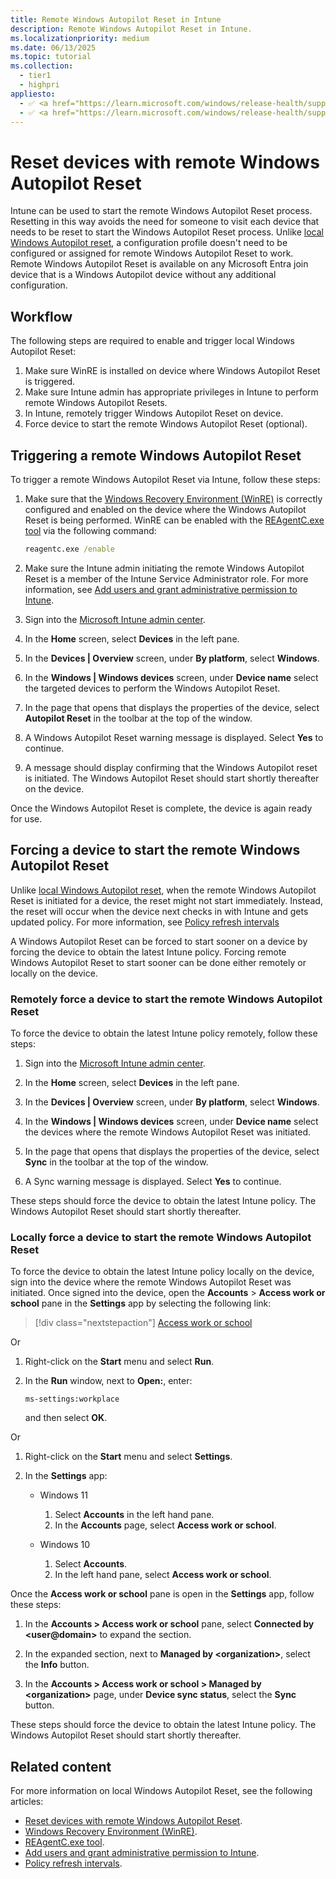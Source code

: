 ```yaml
---
title: Remote Windows Autopilot Reset in Intune
description: Remote Windows Autopilot Reset in Intune.
ms.localizationpriority: medium
ms.date: 06/13/2025
ms.topic: tutorial
ms.collection:
  - tier1
  - highpri
appliesto:
  - ✅ <a href="https://learn.microsoft.com/windows/release-health/supported-versions-windows-client" target="_blank">Windows 11</a>
  - ✅ <a href="https://learn.microsoft.com/windows/release-health/supported-versions-windows-client" target="_blank">Windows 10</a>
---
```


# Reset devices with remote Windows Autopilot Reset

Intune can be used to start the remote Windows Autopilot Reset process. Resetting in this way avoids the need for someone to visit each device that needs to be reset to start the Windows Autopilot Reset process. Unlike [local Windows Autopilot reset](local-autopilot-reset.md), a configuration profile doesn't need to be configured or assigned for remote Windows Autopilot Reset to work. Remote Windows Autopilot Reset is available on any Microsoft Entra join device that is a Windows Autopilot device without any additional configuration.

## Workflow

The following steps are required to enable and trigger local Windows Autopilot Reset:

1. Make sure WinRE is installed on device where Windows Autopilot Reset is triggered.
1. Make sure Intune admin has appropriate privileges in Intune to perform remote Windows Autopilot Resets.
1. In Intune, remotely trigger Windows Autopilot Reset on device.
1. Force device to start the remote Windows Autopilot Reset (optional).

## Triggering a remote Windows Autopilot Reset

To trigger a remote Windows Autopilot Reset via Intune, follow these steps:

1. Make sure that the [Windows Recovery Environment (WinRE)](/windows-hardware/manufacture/desktop/windows-recovery-environment--windows-re--technical-reference) is correctly configured and enabled on the device where the Windows Autopilot Reset is being performed. WinRE can be enabled with the [REAgentC.exe tool](/windows-hardware/manufacture/desktop/reagentc-command-line-options) via the following command:

    ```cmd
    reagentc.exe /enable
    ```

1. Make sure the Intune admin initiating the remote Windows Autopilot Reset is a member of the Intune Service Administrator role. For more information, see [Add users and grant administrative permission to Intune](/mem/intune-service/fundamentals/users-add).

1. Sign into the [Microsoft Intune admin center](https://go.microsoft.com/fwlink/?linkid=2109431).

1. In the **Home** screen, select **Devices** in the left pane.

1. In the **Devices | Overview** screen, under **By platform**, select **Windows**.

1. In the **Windows | Windows devices** screen, under **Device name** select the targeted devices to perform the Windows Autopilot Reset.

1. In the page that opens that displays the properties of the device, select **Autopilot Reset** in the toolbar at the top of the window.

1. A Windows Autopilot Reset warning message is displayed. Select **Yes** to continue.

1. A message should display confirming that the Windows Autopilot reset is initiated. The Windows Autopilot Reset should start shortly thereafter on the device.

Once the Windows Autopilot Reset is complete, the device is again ready for use.

## Forcing a device to start the remote Windows Autopilot Reset

Unlike [local Windows Autopilot reset](local-autopilot-reset.md), when the remote Windows Autopilot Reset is initiated for a device, the reset might not start immediately. Instead, the reset will occur when the device next checks in with Intune and gets updated policy. For more information, see [Policy refresh intervals](/mem/intune-service/configuration/device-profile-troubleshoot#policy-refresh-intervals)

A Windows Autopilot Reset can be forced to start sooner on a device by forcing the device to obtain the latest Intune policy. Forcing remote Windows Autopilot Reset to start sooner can be done either remotely or locally on the device.

### Remotely force a device to start the remote Windows Autopilot Reset

To force the device to obtain the latest Intune policy remotely, follow these steps:

1. Sign into the [Microsoft Intune admin center](https://go.microsoft.com/fwlink/?linkid=2109431).

1. In the **Home** screen, select **Devices** in the left pane.

1. In the **Devices | Overview** screen, under **By platform**, select **Windows**.

1. In the **Windows | Windows devices** screen, under **Device name** select the devices where the remote Windows Autopilot Reset was initiated.

1. In the page that opens that displays the properties of the device, select **Sync** in the toolbar at the top of the window.

1. A Sync warning message is displayed. Select **Yes** to continue.

These steps should force the device to obtain the latest Intune policy. The Windows Autopilot Reset should start shortly thereafter.

### Locally force a device to start the remote Windows Autopilot Reset

To force the device to obtain the latest Intune policy locally on the device, sign into the device where the remote Windows Autopilot Reset was initiated. Once signed into the device, open the **Accounts** > **Access work or school** pane in the **Settings** app by selecting the following link:

> [!div class="nextstepaction"]
> [Access work or school](ms-settings:workplace)

Or

1. Right-click on the **Start** menu and select **Run**.

1. In the **Run** window, next to **Open:**, enter:

   ```console
   ms-settings:workplace
   ```

   and then select **OK**.

Or

1. Right-click on the **Start** menu and select **Settings**.

1. In the **Settings** app:

    - Windows 11

      1. Select **Accounts** in the left hand pane.
      1. In the **Accounts** page, select **Access work or school**.

    - Windows 10

      1. Select **Accounts**.
      1. In the left hand pane, select **Access work or school**.

Once the **Access work or school** pane is open in the **Settings** app, follow these steps:

1. In the **Accounts > Access work or school** pane, select **Connected by \<user@domain\>** to expand the section.

1. In the expanded section, next to **Managed by \<organization\>**, select the **Info** button.

1. In the **Accounts > Access work or school > Managed by \<organization\>** page, under **Device sync status**, select the **Sync** button.

These steps should force the device to obtain the latest Intune policy. The Windows Autopilot Reset should start shortly thereafter.

## Related content

For more information on local Windows Autopilot Reset, see the following articles:

- [Reset devices with remote Windows Autopilot Reset](../../windows-autopilot-reset.md#reset-devices-with-remote-windows-autopilot-reset).
- [Windows Recovery Environment (WinRE)](/windows-hardware/manufacture/desktop/windows-recovery-environment--windows-re--technical-reference).
- [REAgentC.exe tool](/windows-hardware/manufacture/desktop/reagentc-command-line-options).
- [Add users and grant administrative permission to Intune](/mem/intune-service/fundamentals/users-add).
- [Policy refresh intervals](/mem/intune-service/configuration/device-profile-troubleshoot#policy-refresh-intervals).
